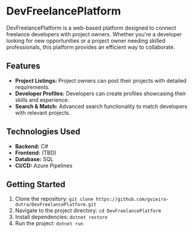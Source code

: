 # DevFreelancePlatform

DevFreelancePlatform is a web-based platform designed to connect freelance developers with project owners. Whether you're a developer looking for new opportunities or a project owner needing skilled professionals, this platform provides an efficient way to collaborate.

## Features

- **Project Listings:** Project owners can post their projects with detailed requirements.
- **Developer Profiles:** Developers can create profiles showcasing their skills and experience.
- **Search & Match:** Advanced search functionality to match developers with relevant projects.

## Technologies Used

- **Backend:** C#
- **Frontend:** (TBD)
- **Database:** SQL
- **CI/CD:** Azure Pipelines

## Getting Started

1. Clone the repository: `git clone https://github.com/gvieira-dutra/DevFreelancePlatform.git`
2. Navigate to the project directory: `cd DevFreelancePlatform`
3. Install dependencies: `dotnet restore`
4. Run the project: `dotnet run`

